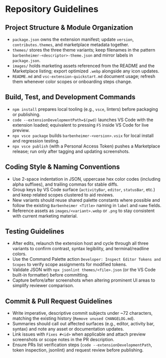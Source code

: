 # Repository Guidelines

## Project Structure & Module Organization
- `package.json` owns the extension manifest; update `version`, `contributes.themes`, and marketplace metadata together.
- `themes/` stores the three theme variants; keep filenames in the pattern `barbenheimer-<descriptor>-theme.json` and mirror labels in `package.json`.
- `images/` holds marketing assets referenced from the README and the Marketplace listing; export optimized `.webp` alongside any icon updates.
- `README.md` and `vsc-extension-quickstart.md` document usage; refresh them whenever color scopes or onboarding steps change.

## Build, Test, and Development Commands
- `npm install` prepares local tooling (e.g., `vsce`, linters) before packaging or publishing.
- `code --extensionDevelopmentPath=$(pwd)` launches VS Code with the extension loaded; equivalent to pressing `F5` inside VS Code for live preview.
- `npx vsce package` builds `barbenheimer-<version>.vsix` for local install and regression testing.
- `npx vsce publish` (with a Personal Access Token) pushes a Marketplace release; run only after tagging and updating screenshots.

## Coding Style & Naming Conventions
- Use 2-space indentation in JSON, uppercase hex color codes (including alpha suffixes), and trailing commas for stable diffs.
- Group keys by VS Code surface (`activityBar`, `editor`, `statusBar`, etc.) and keep related scopes clustered to aid reviews.
- New variants should reuse shared palette constants where possible and follow the existing `Barbenheimer <Title>` naming in `label` and `name` fields.
- Reference assets as `images/<variant>.webp` or `.png` to stay consistent with current marketing material.

## Testing Guidelines
- After edits, relaunch the extension host and cycle through all three variants to confirm contrast, syntax legibility, and terminal/readline colors.
- Use the Command Palette action `Developer: Inspect Editor Tokens and Scopes` to verify scope assignments for modified tokens.
- Validate JSON with `npx jsonlint themes/<file>.json` (or the VS Code built-in formatter) before committing.
- Capture before/after screenshots when altering prominent UI areas to simplify reviewer comparison.

## Commit & Pull Request Guidelines
- Write imperative, descriptive commit subjects under ~72 characters, matching the existing history (`Remove unused CHANGELOG.md`).
- Summaries should call out affected surfaces (e.g., editor, activity bar, syntax) and note any asset or documentation updates.
- Link issues with `Fixes #<id>` when applicable and attach preview screenshots or scope notes in the PR description.
- Ensure PRs list verification steps (`code --extensionDevelopmentPath`, token inspection, jsonlint) and request review before publishing.
